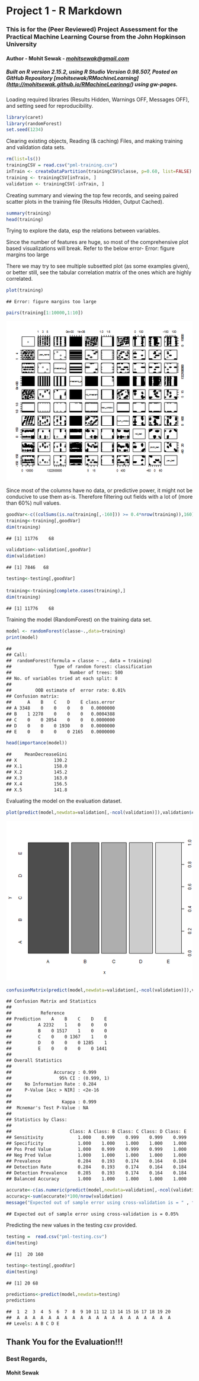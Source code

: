 
<!-- background: #b2cdb7 -->
<!-- color: #fff -->
<!-- font: din -->

Project 1 - R Markdown
========================================================


### This is for the (Peer Reviewed) Project Assessment for the Practical Machine Learning Course from the John Hopkinson University

#### **Author** - Mohit Sewak - *mohitsewak@gmail.com*

##### Built on R version 2.15.2, using R Studio Version 0.98.507, Posted on GitHub Repository [mohitsewak/RMachineLearning] (http://mohitsewak.github.io/RMachineLearinng/) using gw-pages.


Loading required libraries (Results Hidden, Warnings OFF, Messages OFF), and setting seed for reproducibility.


```r
library(caret)
library(randomForest)
set.seed(1234)
```

Clearing existing objects, Reading (& caching) Files, and making training and validation data sets.


```r
rm(list=ls())
trainingCSV = read.csv("pml-training.csv")
inTrain <- createDataPartition(trainingCSV$classe, p=0.60, list=FALSE)
training <- trainingCSV[inTrain, ]
validation <- trainingCSV[-inTrain, ]
```

Creating summary and viewing the top few records, and seeing paired scatter plots in the training file (Results Hidden, Output Cached).



```r
summary(training)
head(training)
```

Trying to explore the data, esp the relations between variables. 

<p></p>

<p> Since the number of features are huge, so most of the comprehensive plot based visualizations will break. Refer to the below error- Error: figure margins too large</p>

<p></p>

<p>There we may try to see multiple subsetted plot (as some examples given), or better still, see the tabular correlation matrix of the ones which are highly correlated.</p>


```r
plot(training)
```

```
## Error: figure margins too large
```

```r
pairs(training[1:10000,1:10])
```

![plot of chunk pair_plots](figure/pair_plots.png) 

Since most of the columns have no data, or predictive power, it might not be conducive to use them as-is. Therefore filtering out fields with a lot of (more than 60%) null values.


```r
goodVar<-c((colSums(is.na(training[,-160])) >= 0.4*nrow(training)),160)
training<-training[,goodVar]
dim(training)
```

```
## [1] 11776    68
```

```r
validation<-validation[,goodVar]
dim(validation)
```

```
## [1] 7846   68
```

```r
testing<-testing[,goodVar]

training<-training[complete.cases(training),]
dim(training)
```

```
## [1] 11776    68
```

Training the model (RandomForest) on the training data set.


```r
model <- randomForest(classe~.,data=training)
print(model)
```

```
## 
## Call:
##  randomForest(formula = classe ~ ., data = training) 
##                Type of random forest: classification
##                      Number of trees: 500
## No. of variables tried at each split: 8
## 
##         OOB estimate of  error rate: 0.01%
## Confusion matrix:
##      A    B    C    D    E class.error
## A 3348    0    0    0    0   0.0000000
## B    1 2278    0    0    0   0.0004388
## C    0    0 2054    0    0   0.0000000
## D    0    0    0 1930    0   0.0000000
## E    0    0    0    0 2165   0.0000000
```

```r
head(importance(model))
```

```
##     MeanDecreaseGini
## X              130.2
## X.1            158.0
## X.2            145.2
## X.3            163.0
## X.4            156.5
## X.5            141.8
```

Evaluating the model on the evaluation dataset.


```r
plot(predict(model,newdata=validation[,-ncol(validation)]),validation$classe)
```

![plot of chunk validation](figure/validation.png) 

```r
confusionMatrix(predict(model,newdata=validation[,-ncol(validation)]),validation$classe)
```

```
## Confusion Matrix and Statistics
## 
##           Reference
## Prediction    A    B    C    D    E
##          A 2232    1    0    0    0
##          B    0 1517    1    0    0
##          C    0    0 1367    1    0
##          D    0    0    0 1285    1
##          E    0    0    0    0 1441
## 
## Overall Statistics
##                                     
##                Accuracy : 0.999     
##                  95% CI : (0.999, 1)
##     No Information Rate : 0.284     
##     P-Value [Acc > NIR] : <2e-16    
##                                     
##                   Kappa : 0.999     
##  Mcnemar's Test P-Value : NA        
## 
## Statistics by Class:
## 
##                      Class: A Class: B Class: C Class: D Class: E
## Sensitivity             1.000    0.999    0.999    0.999    0.999
## Specificity             1.000    1.000    1.000    1.000    1.000
## Pos Pred Value          1.000    0.999    0.999    0.999    1.000
## Neg Pred Value          1.000    1.000    1.000    1.000    1.000
## Prevalence              0.284    0.193    0.174    0.164    0.184
## Detection Rate          0.284    0.193    0.174    0.164    0.184
## Detection Prevalence    0.285    0.193    0.174    0.164    0.184
## Balanced Accuracy       1.000    1.000    1.000    1.000    1.000
```

```r
accurate<-c(as.numeric(predict(model,newdata=validation[,-ncol(validation)])==validation$classe))
accuracy<-sum(accurate)*100/nrow(validation)
message("Expected out of sample error using cross-validation is = " , format(round(100-accuracy, 2), nsmall = 2), "%")
```

```
## Expected out of sample error using cross-validation is = 0.05%
```

Predicting the new values in the testing csv provided.


```r
testing =  read.csv("pml-testing.csv")
dim(testing)
```

```
## [1]  20 160
```

```r
testing<-testing[,goodVar]
dim(testing)
```

```
## [1] 20 68
```

```r
predictions<-predict(model,newdata=testing)
predictions
```

```
##  1  2  3  4  5  6  7  8  9 10 11 12 13 14 15 16 17 18 19 20 
##  A  A  A  A  A  A  A  A  A  A  A  A  A  A  A  A  A  A  A  A 
## Levels: A B C D E
```

## Thank You for the Evaluation!!!
### Best Regards,
#### Mohit Sewak
<p></p>
